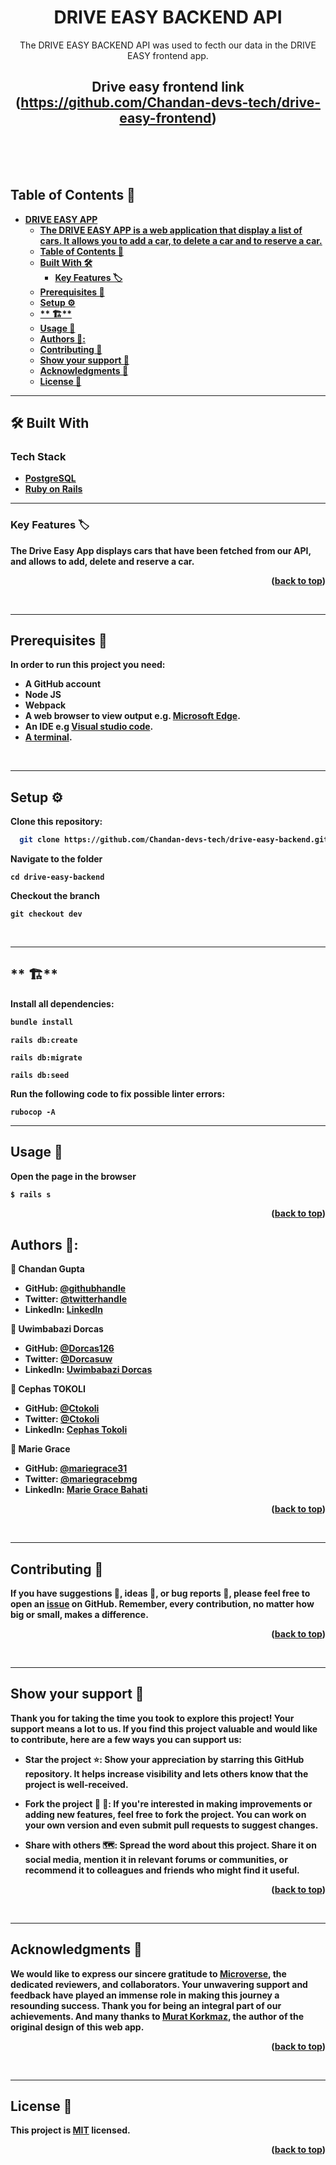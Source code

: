 <a name="readme-top"></a>

<div align="center">

#  **DRIVE EASY BACKEND API**
The DRIVE EASY BACKEND API was used to fecth our data in the DRIVE EASY frontend app.

Drive easy frontend link (https://github.com/Chandan-devs-tech/drive-easy-frontend)
---
  <br/>
  <br/>
  <br/>
</div>

<!-- TABLE OF CONTENTS -->
## <b>Table of Contents 📗
- [**DRIVE EASY APP** ](#drive-easy-app-)
  - [The DRIVE EASY APP is a web application that display a list of cars. It allows you to add a car, to delete a car and to reserve a car.](#the-drive-easy-app-is-a-web-application-that-display-a-list-of-cars-it-allows-you-to-add-a-car-to-delete-a-car-and-to-reserve-a-car)
  - [Table of Contents 📗](#table-of-contents-)
  - [**Built With 🛠**](#built-with-)
    - [**Key Features 🏷️** ](#key-features-️-)
  - [**Prerequisites 🧱**](#prerequisites-)
  - [**Setup ⚙️**](#setup-️)
  - [\*\* 🏗️\*\*](#-️)
  - [**Usage 📂**](#usage-)
  - [**Authors 👤**:](#authors-)
  - [**Contributing 🤝**](#contributing-)
  - [**Show your support 🌟**](#show-your-support-)
  - [**Acknowledgments 🙏**](#acknowledgments-)
  - [License 📝](#license-)


---
<!-- BUILT WITH -->
## 🛠 Built With <a name="built-with"></a>

### Tech Stack <a name="tech-stack"></a>

- <a href="https://www.postgresql.org/">PostgreSQL</a>
- <a href="https://rubyonrails.org/">Ruby on Rails</a>
 

---
<!-- KEY FEATURES -->
### **Key Features 🏷️** <a name="key-features"></a>

The Drive Easy App displays cars that have been fetched from our API, and allows to add, delete and reserve a car.

<p align="right">(<a href="#readme-top">back to top</a>)</p>
<br>

---
<!-- PREREQUISITIES -->
## **Prerequisites 🧱**<a name="prerequisites"></a>

In order to run this project you need:

- A GitHub account
- Node JS
- Webpack
- A web browser to view output e.g. [Microsoft Edge](https://www.microsoft.com/en-us/edge).
- An IDE e.g [Visual studio code](https://code.visualstudio.com/).
- [A terminal](https://code.visualstudio.com/docs/terminal/basics).

<br>

---
<!-- SETUP -->
## **Setup ⚙️**<a name="setup"></a>

Clone this repository:<br>
```sh
  git clone https://github.com/Chandan-devs-tech/drive-easy-backend.git

```
Navigate to the folder
```
cd drive-easy-backend
```
Checkout the branch
```
git checkout dev
```
<br>

---
<!-- INSTALL -->
## ** 🏗️**<a name="install"></a>

Install all dependencies:

```sh
bundle install
```
```
rails db:create
```
```
rails db:migrate
```
```
rails db:seed
```
Run the following code to fix possible  linter errors:
```
rubocop -A
```

---
<!-- USAGE -->
## **Usage 📂**<a name="usage"></a>
Open the page in the browser
```sh
$ rails s
```
<p align="right">(<a href="#readme-top">back to top</a>)</p>

<!-- AUTHORS -->
## **Authors 👤**<a name="author"></a>:

👤 **Chandan Gupta**

- GitHub: [@githubhandle](https://github.com/Chandan-devs-tech)
- Twitter: [@twitterhandle](https://twitter.com/ChandanGuptaDev)
- LinkedIn: [LinkedIn](https://www.linkedin.com/in/chandangupta-devs)


👤  **Uwimbabazi Dorcas**

- GitHub: [@Dorcas126](https://github.com/Dorcas126)
- Twitter: [@Dorcasuw](https://twitter.com/Dorcasuwi)
- LinkedIn: [Uwimbabazi Dorcas](https://www.linkedin.com/in/uwimbabazi-dorcas-956a5a226/)


 👤 **Cephas TOKOLI**
- GitHub: [@Ctokoli](https://github.com/ctokoli/)
- Twitter: [@Ctokoli](https://twitter.com/ctokoli)
- LinkedIn: [Cephas Tokoli](https://www.linkedin.com/in/ctokoli)

👤 **Marie Grace**

- GitHub: [@mariegrace31](https://github.com/mariegrace31)
- Twitter: [@mariegracebmg](https://twitter.com/mariegracebmg)
- LinkedIn: [Marie Grace Bahati](https://linkedin.com/in/marie-gr%C3%A2ce-bahati-546765224)


<p align="right">(<a href="#readme-top">back to top</a>)</p>

<br>

---
<!-- CONTRIBUTING -->
## **Contributing 🤝**<a name="contributing"></a>

If you have suggestions 📝, ideas 🤔, or bug reports 🐛, please feel free to open an [issue](https://github.com/Chandan-devs-tech/drive-easy-backend/issues) on GitHub.
Remember, every contribution, no matter how big or small, makes a difference.

<p align="right">(<a href="#readme-top">back to top</a>)</p>

<br>

---
<!-- SUPPORT -->
## **Show your support 🌟**<a name="support"></a>

Thank you for taking the time you took to explore this project! Your support means a lot to us. If you find this project valuable and would like to contribute, here are a few ways you can support us:

 - **Star the project ⭐️**: Show your appreciation by starring this GitHub repository. It helps increase visibility and lets others know that the project is well-received.

 - **Fork the project 🍴 🎣**: If you're interested in making improvements or adding new features, feel free to fork the project. You can work on your own version and even submit pull requests to suggest changes.

 - **Share with others 🗺️**: Spread the word about this project. Share it on social media, mention it in relevant forums or communities, or recommend it to colleagues and friends who might find it useful.

<p align="right">(<a href="#readme-top">back to top</a>)</p>

<br>

---
<!-- ACKNOWLEDGEMENTS -->
## **Acknowledgments 🙏**<a name="acknowledgements"></a>

We would like to express our sincere gratitude to [Microverse](https://github.com/microverseinc), the dedicated reviewers, and collaborators. Your unwavering support and feedback have played an immense role in making this journey a resounding success. Thank you for being an integral part of our achievements. And many thanks to [Murat Korkmaz](https://www.behance.net/gallery/26425031/Vespa-Responsive-Redesign), the author of the original design of this web app.

<p align="right">(<a href="#readme-top">back to top</a>)</p>

<br>

---
<!-- LICENCE -->
## <b>License 📝</b><a name="license"></a>

This project is [MIT](./LICENSE) licensed.

<p align="right">(<a href="#readme-top">back to top</a>)</p>
